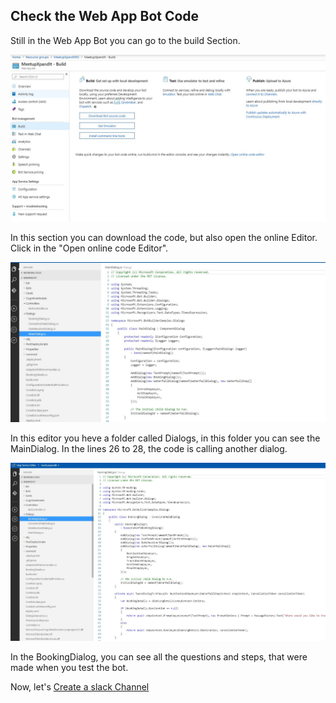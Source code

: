 ## Check the Web App Bot Code

Still in the Web App Bot you can go to the build Section.


![create bot](screens/WebAppBot/5.JPG)

In this section you can download the code, but also open the online Editor. Click in the "Open online code Editor".

![create bot](screens/WebAppBot/6.JPG)

In this editor you heve a folder called Dialogs, in this folder you can see the MainDialog.
In the lines 26 to 28, the code is calling another dialog.

![create bot](screens/WebAppBot/7.JPG)

In the BookingDialog, you can see all the questions and steps, that were made when you test the bot.

Now, let's [Create a slack Channel](https://github.com/xpandit/meetup_bot_channel_framework/blob/master/CreateSlackChannel.md)
